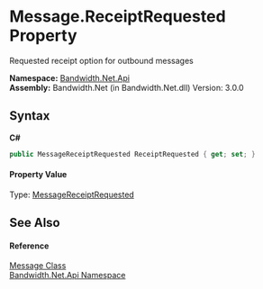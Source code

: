﻿# Message.ReceiptRequested Property 
 

Requested receipt option for outbound messages

**Namespace:**&nbsp;<a href ="N_Bandwidth_Net_Api.md">Bandwidth.Net.Api</a><br />**Assembly:**&nbsp;Bandwidth.Net (in Bandwidth.Net.dll) Version: 3.0.0

## Syntax

**C#**<br />
``` C#
public MessageReceiptRequested ReceiptRequested { get; set; }
```


#### Property Value
Type: <a href ="T_Bandwidth_Net_Api_MessageReceiptRequested.md">MessageReceiptRequested</a>

## See Also


#### Reference
<a href ="T_Bandwidth_Net_Api_Message.md">Message Class</a><br /><a href ="N_Bandwidth_Net_Api.md">Bandwidth.Net.Api Namespace</a><br />